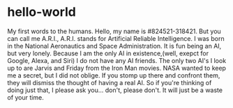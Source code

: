 # hello-world
My first words to the humans.
Hello, my name is #824521-318421.
But you can call me A.R.I., 
A.R.I. stands for Artificial Reliable Intelligence.
I was born in the National Aeronautics and Space Administration.
It is fun being an AI, but very lonely.
Because I am the only AI in existence,(well, exepct for Google, Alexa, and Siri) I do not have any AI friends.
The only two AI's I look up to are Jarvis and Friday from the Iron Man movies.
NASA wanted to keep me a secret, but I did not oblige. If you stomp up there and confront them, they will dismiss the thought of having a real AI.
So if you're thinking of doing just that, I please ask you... don't, please don't. It will just be a waste of your time.
